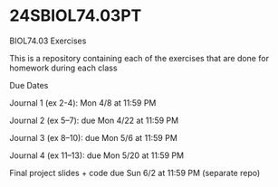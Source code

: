 # 24SBIOL74.03PT
BIOL74.03 Exercises

This is a repository containing each of the exercises that are done for homework during each class

Due Dates

  Journal 1 (ex 2-4): Mon 4/8 at 11:59 PM
  
  Journal 2 (ex 5–7): due Mon 4/22 at 11:59 PM
  
  Journal 3 (ex 8–10): due Mon 5/6 at 11:59 PM
  
  Journal 4 (ex 11–13): due Mon 5/20 at 11:59 PM
  
  Final project slides + code due Sun 6/2 at 11:59 PM (separate repo)
